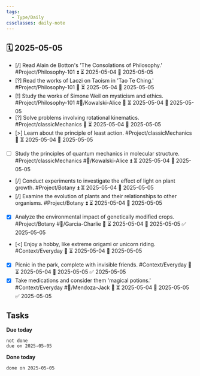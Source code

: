 ```yaml
---
tags:
  - Type/Daily
cssclasses: daily-note
---
```


## 🗓️ 2025-05-05

- [/] Read Alain de Botton's 'The Consolations of Philosophy.' #Project/Philosophy-101 ⏫ ⏳ 2025-05-04 📅 2025-05-05
- [?] Read the works of Laozi on Taoism in 'Tao Te Ching.' #Project/Philosophy-101 🔼 ⏳ 2025-05-04 📅 2025-05-05
- [!] Study the works of Simone Weil on mysticism and ethics. #Project/Philosophy-101 #👤/Kowalski-Alice 🔽 ⏳ 2025-05-04 📅 2025-05-05
- [?] Solve problems involving rotational kinematics. #Project/classicMechanics 🔼 ⏳ 2025-05-04 📅 2025-05-05
- [>] Learn about the principle of least action. #Project/classicMechanics 🔽 ⏳ 2025-05-04 📅 2025-05-05
- [ ] Study the principles of quantum mechanics in molecular structure. #Project/classicMechanics #👤/Kowalski-Alice ⏫ ⏳ 2025-05-04 📅 2025-05-05
- [/] Conduct experiments to investigate the effect of light on plant growth. #Project/Botany ⏫ ⏳ 2025-05-04 📅 2025-05-05
- [/] Examine the evolution of plants and their relationships to other organisms. #Project/Botany ⏫ ⏳ 2025-05-04 📅 2025-05-05
- [x] Analyze the environmental impact of genetically modified crops. #Project/Botany #👤/Garcia-Charlie 🔽 ⏳ 2025-05-04 📅 2025-05-05 ✅ 2025-05-05
- [<] Enjoy a hobby, like extreme origami or unicorn riding. #Context/Everyday 🔺 ⏳ 2025-05-04 📅 2025-05-05
- [x] Picnic in the park, complete with invisible friends. #Context/Everyday 🔺 ⏳ 2025-05-04 📅 2025-05-05 ✅ 2025-05-05
- [x] Take medications and consider them 'magical potions.' #Context/Everyday #👤/Mendoza-Jack 🔼 ⏳ 2025-05-04 📅 2025-05-05 ✅ 2025-05-05

## Tasks

**Due today**

```tasks
not done
due on 2025-05-05
```

**Done today**

```tasks
done on 2025-05-05
```
            